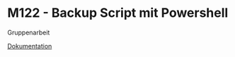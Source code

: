 <div>
  <h1>M122 - Backup Script mit Powershell</h1>
  <p>Gruppenarbeit</p>
  <p><a href="https://github.com/JeppyXD/M122-Backup/blob/main/doc/M122_LB3_Bericht_V3_SINF21s_Joel_Lucas.pdf">Dokumentation</a></p> 
</div>
